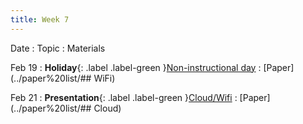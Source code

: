 ```yaml
---
title: Week 7
---
```


Date
: Topic
  : Materials

Feb 19
: **Holiday**{: .label .label-green }[Non-instructional day](#)
  : [Paper](../paper%20list/## WiFi)

Feb 21
: **Presentation**{: .label .label-green }[Cloud/Wifi](#)
  : [Paper](../paper%20list/## Cloud)
